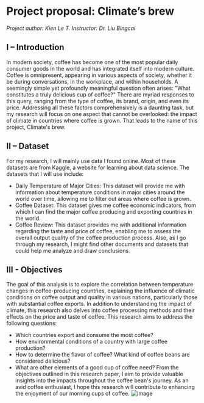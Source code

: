 # Project proposal: Climate’s brew

_Project author: Kien Le T._
_Instructor: Dr. Liu Bingcai_

## I – Introduction
In modern society, coffee has become one of the most popular daily consumer goods in the world and has integrated itself into modern culture. Coffee is omnipresent, appearing in various aspects of society, whether it be during conversations, in the workplace, and within households. A seemingly simple yet profoundly meaningful question often arises: "What constitutes a truly delicious cup of coffee?" There are myriad responses to this query, ranging from the type of coffee, its brand, origin, and even its price. Addressing all these factors comprehensively is a daunting task, but my research will focus on one aspect that cannot be overlooked: the impact of climate in countries where coffee is grown. That leads to the name of this project, Climate's brew.
## II – Dataset
For my research, I will mainly use data I found online. Most of these datasets are from Kaggle, a website for learning about data science. The datasets that I will use include:
-	Daily Temperature of Major Cities: This dataset will provide me with information about temperature conditions in major cities around the world over time, allowing me to filter out areas where coffee is grown.
-	Coffee Dataset: This dataset gives me coffee economic indicators, from which I can find the major coffee producing and exporting countries in the world.
-	Coffee Review: This dataset provides me with additional information regarding the taste and price of coffee, enabling me to assess the overall output quality of the coffee production process.
Also, as I go through my research, I might find other documents and datasets that could help me analyze and draw conclusions.
## III - Objectives
The goal of this analysis is to explore the correlation between temperature changes in coffee-producing countries, explaining the influence of climatic conditions on coffee output and quality in various nations, particularly those with substantial coffee exports. In addition to understanding the impact of climate, this research also delves into coffee processing methods and their effects on the price and taste of coffee. This research aims to address the following questions:
-	Which countries export and consume the most coffee?
-	How environmental conditions of a country with large coffee production?
-	How to determine the flavor of coffee? What kind of coffee beans are considered delicious?
-	What are other elements of a good cup of coffee need?
From the objectives outlined in this research paper, I aim to provide valuable insights into the impacts throughout the coffee bean's journey. As an avid coffee enthusiast, I hope this research will contribute to enhancing the enjoyment of our morning cups of coffee.
![image](https://github.com/user-attachments/assets/de713157-467e-4d38-9d2a-c003cf5628f4)
